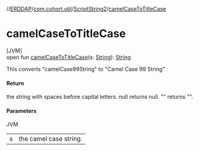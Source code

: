 //[ERDDAP](../../../index.md)/[com.cohort.util](../index.md)/[ScriptString2](index.md)/[camelCaseToTitleCase](camel-case-to-title-case.md)

# camelCaseToTitleCase

[JVM]\
open fun [camelCaseToTitleCase](camel-case-to-title-case.md)(s: [String](https://docs.oracle.com/en/java/javase/17/docs/api/java.base/java/lang/String.html)): [String](https://docs.oracle.com/en/java/javase/17/docs/api/java.base/java/lang/String.html)

This converts &quot;camelCase99String&quot; to &quot;Camel Case 99 String&quot;

#### Return

the string with spaces before capital letters. null returns null. &quot;&quot; returns &quot;&quot;.

#### Parameters

JVM

| | |
|---|---|
| s | the camel case string. |
